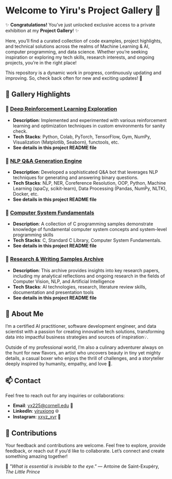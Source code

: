 #  Welcome to Yiru's **Project Gallery** 🎨

✨ **Congratulations!** You’ve just unlocked exclusive access to a private exhibition at my **Project Gallery**! ✨

Here, you’ll find a curated collection of code examples, project highlights, and technical solutions across the realms of Machine Learning & AI, computer programming, and data science. Whether you’re seeking inspiration or exploring my tech skills, research interests, and ongoing projects, you’re in the right place!

This repository is a dynamic work in progress, continuously updating and improving. So, check back often for new and exciting updates! 🚀

## 🦄 Gallery Highlights 

### 🎀 [Deep Reinforcement Learning Exploration](https://github.com/yiru-xiong/ProjectGallery/tree/main/Deep%20Reinforcement%20Learning)
- **Description**: Implemented and experimented with various reinforcement learning and optimization techniques in custom environments for sanity check.
- **Tech Stacks**: Python, Colab, PyTorch, TensorFlow, Gym, NumPy, Visualization (Matplotlib, Seaborn), functools, etc.
- **See details in this project README file**

### 🎀 [NLP Q&A Generation Engine](https://github.com/yiru-xiong/ProjectGallery/tree/main/NLP%20Q%26A%20Generation%20Engine)
- **Description**: Developed a sophisticated Q&A bot that leverages NLP techniques for generating and answering binary questions.
- **Tech Stacks**: NLP, NER, Coreference Resolution, OOP, Python, Machine Learning (spaCy, scikit-learn), Data Processing (Pandas, NumPy, NLTK), Docker, etc.
- **See details in this project README file**

### 🎀 [Computer System Fundamentals](https://github.com/yiru-xiong/ProjectGallery/tree/main/Computer%20System%20Fundamentals)
- **Description**: A collection of C programming samples demonstrate knowledge of fundamental computer system concepts and system-level programming skills
- **Tech Stacks**: C, Standard C Library, Computer System Fundamentals.
- **See details in this project README file**

### 🎀 [Research & Writing Samples Archive](https://github.com/yiru-xiong/ProjectGallery/tree/main/Research%20%26%20Presentation%20Compilations)
- **Description**: This archive provides insights into key research papers, including my analytical reflections and ongoing research in the fields of Computer Vision, NLP, and Artificial Intelligence
- **Tech Stacks**: AI technologies, research, literature review skills, documentation and presentation tools
- **See details in this project README file**

## 🧸 About Me 
I’m a certified AI practitioner, software development engineer, and data scientist with a passion for creating innovative tech solutions, transforming data into impactful business strategies and sources of inspiration💡.

Outside of my professional world, I’m also a culinary adventurer always on the hunt for new flavors, an artist who uncovers beauty in tiny yet mighty details, a casual boxer who enjoys the thrill of challenges, and a storyteller deeply inspired by humanity, empathy, and love 💜.

## 📫 Contact

Feel free to reach out for any inquiries or collaborations:
- **Email**: [yx225@cornell.edu](mailto:yx225@cornell.edu) 📧
- **LinkedIn**: [yiruxiong](https://www.linkedin.com/in/yiruxiong/) 🌐
- **Instagram**: [xxyz_xyr](https://www.instagram.com/xxyz_xyr) 📸

## 🤝 Contributions

Your feedback and contributions are welcome. Feel free to explore, provide feedback, or reach out if you’d like to collaborate. Let’s connect and create something amazing together!

🌟 _"What is essential is invisible to the eye."_ — Antoine de Saint-Exupéry, *The Little Prince* 
